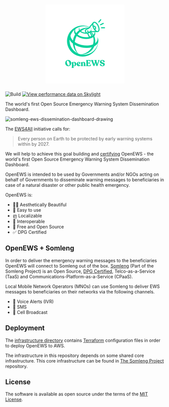 <h1 align="center">
  <a href="https://www.open-ews.org" target="_blank" title="OpenEWS">
    <img src="app/assets/images/open-ews_logo.png" width=250 height=250 />
  </a>
</h1>

![Build](https://github.com/somleng/open-ews/workflows/Build/badge.svg)
[![View performance data on Skylight](https://badges.skylight.io/status/YxPzpqwXsqPx.svg)](https://oss.skylight.io/app/applications/YxPzpqwXsqPx)

The world's first Open Source Emergency Warning System Dissemination Dashboard.

![somleng-ews-dissemination-dashboard-drawing](https://github.com/user-attachments/assets/cfcb0480-dbaa-48b4-91c1-3b24af3ca985)

The [EWS4All](https://www.un.org/en/climatechange/early-warnings-for-all) initiative calls for:

> Every person on Earth to be protected by early warning systems within by 2027.

We will help to achieve this goal building and [certifying](https://www.digitalpublicgoods.net/submission-guide) OpenEWS - the world's first Open Source Emergency Warning System Dissemination Dashboard.

OpenEWS is intended to be used by Governments and/or NGOs acting on behalf of Governments to disseminate warning messages to beneficiaries in case of a natural disaster or other public health emergency.

OpenEWS is:

- 👯‍♀️ Aesthetically Beautiful
- 🧘 Easy to use
- ញ Localizable
- 🛜 Interoperable
- 💖 Free and Open Source
- ✅ DPG Certified

## OpenEWS + Somleng

In order to deliver the emergency warning messages to the beneficiaries OpenEWS will connect to Somleng out of the box. [Somleng](https://github.com/somleng/somleng) (Part of the Somleng Project) is an Open Source, [DPG Certified](https://www.digitalpublicgoods.net/registry#:~:text=Somleng), Telco-as-a-Service (TaaS) and Communications-Platform-as-a-Service (CPaaS).

Local Mobile Network Operators (MNOs) can use Somleng to deliver EWS messages to beneficiaries on their networks via the following channels.

- 📲 Voice Alerts (IVR)
- 💬 SMS
- 🗼 Cell Broadcast

## Deployment

The [infrastructure directory](infrastructure) contains [Terraform](https://www.terraform.io/) configuration files in order to deploy OpenEWS to AWS.

The infrastructure in this repository depends on some shared core infrastructure. This core infrastructure can be found in [The Somleng Project](https://github.com/somleng/somleng-project/tree/master/infrastructure) repository.

## License

The software is available as open source under the terms of the [MIT License](http://opensource.org/licenses/MIT).
